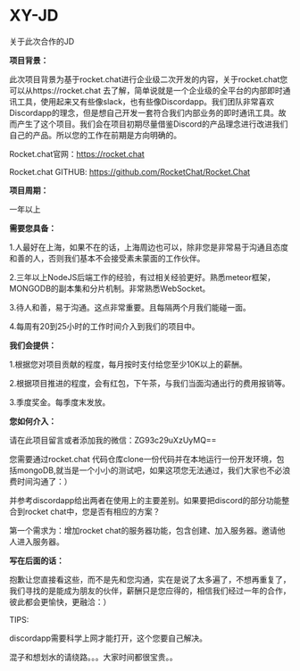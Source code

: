 # XY-JD
关于此次合作的JD

**项目背景：**

此次项目背景为基于rocket.chat进行企业级二次开发的内容，关于rocket.chat您可以从https://rocket.chat 去了解，简单说就是一个企业级的全平台的内部即时通讯工具，使用起来又有些像slack，也有些像Discordapp。我们团队非常喜欢Discordapp的理念，但是想自己开发一套符合我们内部业务的即时通讯工具。故而产生了这个项目。我们会在项目初期尽量借鉴Discord的产品理念进行改进我们自己的产品。所以您的工作在前期是方向明确的。

Rocket.chat官网：https://rocket.chat

Rocket.chat GITHUB: https://github.com/RocketChat/Rocket.Chat

**项目周期：**

一年以上

**需要您具备：**

1.人最好在上海，如果不在的话，上海周边也可以，除非您是非常易于沟通且态度和善的人，否则我们基本不会接受素未蒙面的工作伙伴。

2.三年以上NodeJS后端工作的经验，有过相关经验更好。熟悉meteor框架，MONGODB的副本集和分片机制。非常熟悉WebSocket。

3.待人和善，易于沟通。这点非常重要。且每隔两个月我们能碰一面。

4.每周有20到25小时的工作时间介入到我们的项目中。

**我们会提供：**

1.根据您对项目贡献的程度，每月按时支付给您至少10K以上的薪酬。

2.根据项目推进的程度，会有红包，下午茶，与我们当面沟通出行的费用报销等。

3.季度奖金。每季度末发放。

**您如何介入：**

请在此项目留言或者添加我的微信：ZG93c29uXzUyMQ==

您需要通过rocket.chat 代码仓库clone一份代码并在本地运行一份开发环境，包括mongoDB,就当是一个小小的测试吧，如果这项您无法通过，我们大家也不必浪费时间沟通了：）

并参考discordapp给出两者在使用上的主要差别。如果要把discord的部分功能整合到rocket chat中，您是否有相应的方案？

第一个需求为：增加rocket chat的服务器功能，包含创建、加入服务器。邀请他人进入服务器。

**写在后面的话：**

抱歉让您直接看这些，而不是先和您沟通，实在是说了太多遍了，不想再重复了，我们寻找的是能成为朋友的伙伴，薪酬只是您应得的，相信我们经过一年的合作，彼此都会更愉快，更融洽：）

TIPS:

discordapp需要科学上网才能打开，这个您要自己解决。

混子和想划水的请绕路。。。大家时间都很宝贵。。


